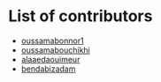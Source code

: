 # List of contributors
- [oussamabonnor1](https://github.com/oussamabonnor1)
- [oussamabouchikhi](https://github.com/oussamabouchikhi)
- [alaaedaouimeur](https://github.com/alaaedaouimeur)
- [bendabizadam](https://github.com/bendabizadam)
